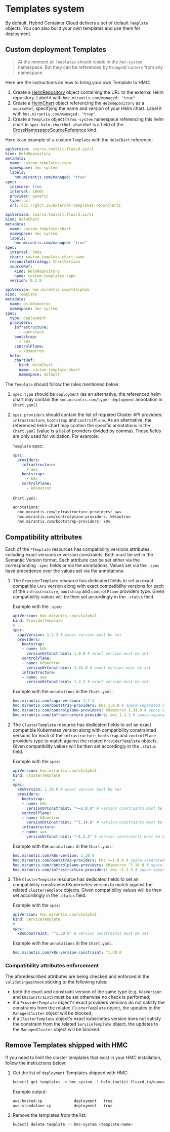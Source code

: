 # Templates system

By default, Hybrid Container Cloud delivers a set of default `Template` objects. You can also build your own templates
and use them for deployment.

## Custom deployment Templates

> At the moment all `Templates` should reside in the `hmc-system` namespace. But they can be referenced
> by `ManagedClusters` from any namespace.

Here are the instructions on how to bring your own Template to HMC:

1. Create a [HelmRepository](https://fluxcd.io/flux/components/source/helmrepositories/) object containing the URL to the
external Helm repository. Label it with `hmc.mirantis.com/managed: "true"`.
2. Create a [HelmChart](https://fluxcd.io/flux/components/source/helmcharts/) object referencing the `HelmRepository` as a
`sourceRef`, specifying the name and version of your Helm chart. Label it with `hmc.mirantis.com/managed: "true"`.
3. Create a `Template` object in `hmc-system` namespace referencing this helm chart in `spec.helm.chartRef`.
`chartRef` is a field of the
[CrossNamespaceSourceReference](https://fluxcd.io/flux/components/helm/api/v2/#helm.toolkit.fluxcd.io/v2.CrossNamespaceSourceReference) kind.

Here is an example of a custom `Template` with the `HelmChart` reference:

```yaml
apiVersion: source.toolkit.fluxcd.io/v1
kind: HelmRepository
metadata:
  name: custom-templates-repo
  namespace: hmc-system
  labels:
    hmc.mirantis.com/managed: "true"
spec:
  insecure: true
  interval: 10m0s
  provider: generic
  type: oci
  url: oci://ghcr.io/external-templates-repo/charts
```

```yaml
apiVersion: source.toolkit.fluxcd.io/v1
kind: HelmChart
metadata:
  name: custom-template-chart
  namespace: hmc-system
  labels:
    hmc.mirantis.com/managed: "true"
spec:
  interval: 5m0s
  chart: custom-template-chart-name
  reconcileStrategy: ChartVersion
  sourceRef:
    kind: HelmRepository
    name: custom-templates-repo
  version: 0.2.0
```

```yaml
apiVersion: hmc.mirantis.com/v1alpha1
kind: Template
metadata:
  name: os-k0smotron
  namespace: hmc-system
spec:
  type: deployment
  providers:
    infrastructure:
      - openstack
    bootstrap:
      - k0s
    controlPlane:
      - k0smotron
  helm:
    chartRef:
      kind: HelmChart
      name: custom-template-chart
      namespace: default
```

The `Template` should follow the rules mentioned below:

1. `spec.type` should be `deployment` (as an alternative, the referenced helm chart may contain the
`hmc.mirantis.com/type: deployment` annotation in `Chart.yaml`).
2. `spec.providers` should contain the list of required Cluster API providers: `infrastructure`, `bootstrap` and
`controlPlane`. As an alternative, the referenced helm chart may contain the specific annotations in the `Chart.yaml` (value is a list of providers divided by comma). These fields are only used for validation. For example:

    `Template` spec:

    ```yaml
    spec:
      providers:
        infrastructure:
          - aws
        bootstrap:
          - k0s
        controlPlane:
          - k0smotron
    ```

    `Chart.yaml`:

    ```bash
    annotations:
      hmc.mirantis.com/infrastructure-providers: aws
      hmc.mirantis.com/controlplane-providers: k0smotron
      hmc.mirantis.com/bootstrap-providers: k0s
    ```

## Compatibility attributes

Each of the `*Template` resources has compatibility versions attributes, including exact versions or version constraints.
Both must be set in the Semantic Version format. Each attribute can be set either via the corresponding `.spec` fields or via the annotations.
Values set via the `.spec` have precedence over the values set via the annotations.

1. The `ProviderTemplate` resource has dedicated fields to set an exact compatible `CAPI` version along
with exact compatibility versions for each of the `infrastructure`, `bootstrap`
and `controlPlane` providers type.
Given compatibility values will be then set accordingly in the `.status` field.

    Example with the `.spec`:

    ```yaml
    apiVersion: hmc.mirantis.com/v1alpha1
    kind: ProviderTemplate
    # ...
    spec:
      capiVersion: 1.7.3 # exact version must be set
      providers:
        bootstrap:
        - name: k0s
          versionOrConstraint: 1.0.0 # exact version must be set
        controlPlane:
        - name: k0smotron
          versionOrConstraint: 1.34.0 # exact version must be set
        infrastructure:
        - name: aws
          versionOrConstraint: 1.2.3 # exact version must be set
    ```

    Example with the `annotations` in the `Chart.yaml`:

    ```yaml
    hmc.mirantis.com/capi-version: 1.7.3
    hmc.mirantis.com/bootstrap-providers: k0s 1.0.0 # space-separated comma-separated list, e.g. k0s 1.0.0, k0s 1.0.1
    hmc.mirantis.com/controlplane-providers: k0smotron 1.34.0 # space-separated comma-separated list, e.g. k0s 1.0.0, k0smotron 1.34.5
    hmc.mirantis.com/infrastructure-providers: aws 1.2.3 # space-separated comma-separated list
    ```

1. The `ClusterTemplate` resource has dedicated fields to set an exact compatible Kubernetes version
along with compatibility constrainted versions for each of the `infrastructure`, `bootstrap`
and `controlPlane` providers type to match against the related `ProviderTemplate` objects.
Given compatibility values will be then set accordingly in the `.status` field.

    Example with the `spec`:

    ```yaml
    apiVersion: hmc.mirantis.com/v1alpha1
    kind: ClusterTemplate
    # ...
    spec:
      k8sVersion: 1.30.0 # exact version must be set
      providers:
        bootstrap:
        - name: k0s
          versionOrConstraint: ">=1.0.0" # version constraints must be set
        controlPlane:
        - name: k0smotron
          versionOrConstraint: "^1.34.0" # version constraints must be set
        infrastructure:
        - name: aws
          versionOrConstraint: "~1.2.3" # version constraints must be set
    ```

    Example with the `annotations` in the `Chart.yaml`:

    ```yaml
    hmc.mirantis.com/k8s-version: 1.30.0
    hmc.mirantis.com/bootstrap-providers: k0s >=1.0.0 # space-separated comma-separated list
    hmc.mirantis.com/controlplane-providers: k0smotron ^1.34.0 # space-separated comma-separated list, e.g. k0s >=1.0.0, k0smotron ~1.34.0
    hmc.mirantis.com/infrastructure-providers: aws ~1.2.3 # space-separated comma-separated list
    ```

1. The `ClusterTemplate` resource has dedicated fields to set an compatibility constrainted
Kubernetes version to match against the related `ClusterTemplate` objects.
Given compatibility values will be then set accordingly in the `.status` field.

    Example with the `spec`:

    ```yaml
    apiVersion: hmc.mirantis.com/v1alpha1
    kind: ServiceTemplate
    # ...
    spec:
      k8sConstraint: "^1.30.0" # version constraints must be set
    ```

    Example with the `annotations` in the `Chart.yaml`:

    ```yaml
    hmc.mirantis.com/k8s-version-constraint: ^1.30.0
    ```

### Compatibility attributes enforcement

The aforedescribed attributes are being checked and enforced in the `validatingwebhook` sticking
to the following rules:

* both the exact and constraint version of the same type (e.g. `k8sVersion` and `k8sConstraint`) must
be set otherwise no check is performed;
* if a `ProviderTemplate` object's exact providers versions do not satisfy the constraints
from the related `ClusterTemplate` object, the updates to the `ManagedCluster` object will be blocked;
* if a `ClusterTemplate` object's exact kubernetes version does not satisfy the constraint
from the related `ServiceTemplate` object, the updates to the `ManagedCluster` object will be blocked.

## Remove Templates shipped with HMC

If you need to limit the cluster templates that exist in your HMC installation, follow the instructions below:

1. Get the list of `deployment` Templates shipped with HMC:

    ```bash
    kubectl get templates -n hmc-system -l helm.toolkit.fluxcd.io/name=hmc-templates  | grep deployment
    ```

    Example output:

    ```bash
    aws-hosted-cp              deployment   true
    aws-standalone-cp          deployment   true
    ```

2. Remove the templates from the list:

    ```bash
    kubectl delete template -n hmc-system <template-name>
    ```
<!---
TODO: document `--create-template=false` controller flag once the templates are limited to deployment templates only.
-->
